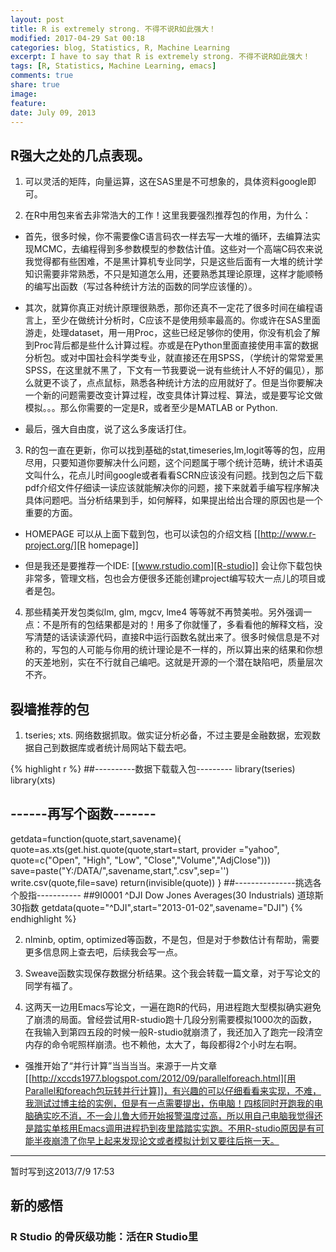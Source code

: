 ```yaml
---
layout: post
title: R is extremely strong. 不得不说R如此强大！
modified: 2017-04-29 Sat 00:18
categories: blog, Statistics, R, Machine Learning
excerpt: I have to say that R is extremely strong. 不得不说R如此强大！
tags: [R, Statistics, Machine Learning, emacs]
comments: true
share: true
image:
feature:
date: July 09, 2013
---
```


## R强大之处的几点表现。

1. 可以灵活的矩阵，向量运算，这在SAS里是不可想象的，具体资料google即可。

2. 在R中用包来省去非常浩大的工作！这里我要强烈推荐包的作用，为什么：

 - 首先，很多时候，你不需要像C语言码农一样去写一大堆的循环，去编算法实现MCMC，去编程得到多参数模型的参数估计值。这些对一个高端C码农来说我觉得都有些困难，不是黑计算机专业同学，只是这些后面有一大堆的统计学知识需要非常熟悉，不只是知道怎么用，还要熟悉其理论原理，这样才能顺畅的编写出函数（写过各种统计方法的函数的同学应该懂的）。
 
 - 其次，就算你真正对统计原理很熟悉，那你还真不一定花了很多时间在编程语言上，至少在做统计分析时，C应该不是使用频率最高的。你或许在SAS里面游走，处理dataset，用一用Proc，这些已经足够你的使用，你没有机会了解到Proc背后都是些什么计算过程。亦或是在Python里面直接使用丰富的数据分析包。或对中国社会科学类专业，就直接还在用SPSS，（学统计的常常爱黑SPSS，在这里就不黑了，下文有一节我要说一说有些统计人不好的偏见），那么就更不谈了，点点鼠标，熟悉各种统计方法的应用就好了。但是当你要解决一个新的问题需要改变计算过程，改变具体计算过程、算法，或是要写论文做模拟。。。那么你需要的一定是R，或者至少是MATLAB or Python.
 
 - 最后，强大自由度，说了这么多废话打住。

3. R的包一直在更新，你可以找到基础的stat,timeseries,lm,logit等等的包，应用尽用，只要知道你要解决什么问题，这个问题属于哪个统计范畴，统计术语英文叫什么，花点儿时间google或者看看SCRN应该没有问题。找到包之后下载pdf介绍文件仔细读一读应该就能解决你的问题，接下来就着手编写程序解决具体问题吧。当分析结果到手，如何解释，如果提出给出合理的原因也是一个重要的方面。

 - HOMEPAGE 可以从上面下载到包，也可以读包的介绍文档  [[http://www.r-project.org/][R homepage]]
 
 - 但是我还是要推荐一个IDE: [[www.rstudio.com][R-studio]] 会让你下载包快非常多，管理文档，包也会方便很多还能创建project编写较大一点儿的项目或者是包。

4. 那些精美开发包类似lm, glm, mgcv, lme4 等等就不再赞美啦。另外强调一点：不是所有的包结果都是对的！用多了你就懂了，多看看他的解释文档，没写清楚的话读读源代码，直接R中运行函数名就出来了。很多时候信息是不对称的，写包的人可能与你用的统计理论是不一样的，所以算出来的结果和你想的天差地别，实在不行就自己编吧。这就是开源的一个潜在缺陷吧，质量层次不齐。

## 裂墙推荐的包

1. tseries; xts. 网络数据抓取。做实证分析必备，不过主要是金融数据，宏观数据自己到数据库或者统计局网站下载去吧。

{% highlight r %}
##----------数据下载载入包---------
library(tseries)
library(xts)
## ------再写个函数-------
getdata=function(quote,start,savename){
  quote=as.xts(get.hist.quote(quote,start=start,
                            provider ="yahoo",
                            quote=c("Open", "High", "Low", "Close","Volume","AdjClose")))
  save=paste("Y:/DATA/",savename,start,".csv",sep='')
  write.csv(quote,file=save)
  return(invisible(quote))
}
##---------------挑选各个股指-----------
##9I0001  ^DJI	Dow Jones Averages(30 Industrials) 道琼斯30指数
getdata(quote="^DJI",start="2013-01-02",savename="DJI")
{% endhighlight %}

2. nlminb, optim, optimized等函数，不是包，但是对于参数估计有帮助，需要更多信息网上查去吧，后续我会写一点。

3. Sweave函数实现保存数据分析结果。这个我会转载一篇文章，对于写论文的同学有福了。

4. 这两天一边用Emacs写论文，一遍在跑R的代码，用进程跑大型模拟确实避免了崩溃的局面。曾经尝试用R-studio跑十几段分别需要模拟1000次的函数，在我输入到第四五段的时候一般R-studio就崩溃了，我还加入了跑完一段清空内存的命令呢照样崩溃。也不赖他，太大了，每段都得2个小时左右啊。 

 - 强推开始了“并行计算”当当当当。来源于一片文章[[http://xccds1977.blogspot.com/2012/09/parallelforeach.html][用Parallel和foreach包玩转并行计算]]，有兴趣的可以仔细看看来实现，不难，我测试过博主给的实例，但是有一点需要提出，伤电脑！四核同时开跑我的电脑确实吃不消，不一会儿鲁大师开始报警温度过高，所以用自己电脑我觉得还是踏实单核用Emacs调用进程扔到夜里踏踏实实跑。不用R-studio原因是有可能半夜崩溃了你早上起来发现论文或者模拟计划又要往后拖一天。

----------

暂时写到这2013/7/9 17:53

## 新的感悟

### R Studio 的骨灰级功能：活在R Studio里
